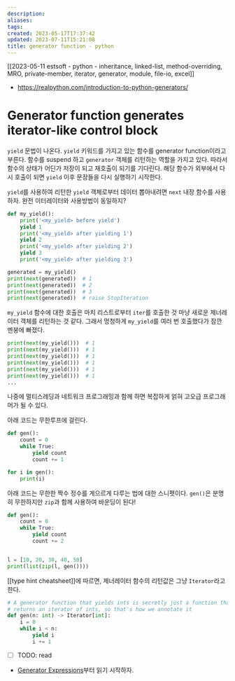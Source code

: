 ```yaml
---
description:
aliases: 
tags: 
created: 2023-05-17T17:37:42
updated: 2023-07-11T15:21:08
title: generator function - python
---
```

[[2023-05-11 estsoft - python - inheritance, linked-list, method-overriding, MRO, private-member, iterator, generator, module, file-io, excel]]
- https://realpython.com/introduction-to-python-generators/

# Generator function generates iterator-like control block

`yield` 문법이 나온다. `yield` 키워드를 가지고 있는 함수를 generator function이라고 부른다. 함수를 suspend 하고 `generator` 객체를 리턴하는 역할을 가지고 있다. 따라서 함수의 상태가 어딘가 저장이 되고 재호출이 되기를 기다린다. 해당 함수가 외부에서 다시 호출이 되면 `yield` 이후 문장들을 다시 실행하기 시작한다. 

`yield`를 사용하여 리턴한 `yield` 객체로부터 데이터 뽑아내려면 `next` 내장 함수를 사용하자. 완전 이터레이터와 사용방법이 동일하지? 
```python
def my_yield():
    print('<my_yield> before yield')
    yield 1
    print('<my_yield> after yielding 1')
    yield 2
    print('<my_yield> after yielding 2')
    yield 3
    print('<my_yield> after yielding 3')

generated = my_yield()
print(next(generated))  # 1
print(next(generated))  # 2
print(next(generated))  # 3
print(next(generated))  # raise StopIteration
```

`my_yield` 함수에 대한 호출은 마치 리스트로부터 `iter`를 호출한 것 마냥 새로운 제너레이터 객체를 리턴하는 것 같다. 그래서 멍청하게 `my_yield`를 여러 번 호출했다가 잠깐 멘붕에 빠졌다.
```python
print(next(my_yield()))  # 1 
print(next(my_yield()))  # 1 
print(next(my_yield()))  # 1 
print(next(my_yield()))  # 1 
print(next(my_yield()))  # 1 
print(next(my_yield()))  # 1 
...
```

나중에 멀티스레딩과 네트워크 프로그래밍과 함께 하면 복잡하게 얽혀 고오급 프로그래머가 될 수 있다.

아래 코드는 무한루프에 걸린다.
```python
def gen():
	count = 0
	while True:
		yield count
		count += 1

for i in gen():
	print(i)
```

아래 코드는 무한한 짝수 정수를 게으르게 다루는 법에 대한 스니펫이다. `gen()`은 분명히 무한하지만 `zip`과 함께 사용하여 바운딩이 된다!
```python
def gen():
    count = 0
    while True:
        yield count
        count += 2


l = [10, 20, 30, 40, 50]
print(list(zip(l, gen())))
```

[[type hint cheatsheet]]에 따르면, 제너레이터 함수의 리턴값은 그냥 `Iterator`라고 한다.

```python
# A generator function that yields ints is secretly just a function that
# returns an iterator of ints, so that's how we annotate it
def gen(n: int) -> Iterator[int]:
    i = 0
    while i < n:
        yield i
        i += 1
```

- [ ] TODO: read
- [Generator Expressions](https://realpython.com/introduction-to-python-generators/#building-generators-with-generator-expressions)부터 읽기 시작하자.